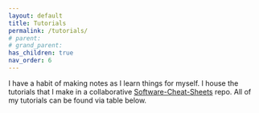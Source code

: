 ```yaml
---
layout: default
title: Tutorials
permalink: /tutorials/
# parent: 
# grand_parent: 
has_children: true
nav_order: 6
---
```


I have a habit of making notes as I learn things for myself. I house the tutorials that I make in a collaborative [Software-Cheat-Sheets](https://github.com/sirpaulmcd/Software-Cheat-Sheets) repo. All of my tutorials can be found via table below.